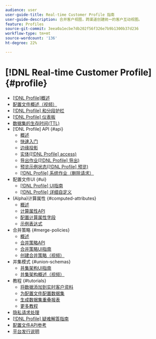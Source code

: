 ```yaml
---
audience: user
user-guide-title: Real-time Customer Profile 指南
user-guide-description: 合并客户视图，跨渠道创建统一的客户互动视图。
feature: Profiles
source-git-commit: 3eea0a1ecbe7db202f56f326e7b9b1300b37d236
workflow-type: tm+mt
source-wordcount: '136'
ht-degree: 22%

---
```



# [!DNL Real-time Customer Profile] {#profile}

* [[!DNL Profile]概述](home.md)
* [配置文件概述（视频）](video/profile-overview.md)
* [[!DNL Profile] 和分段护栏](guardrails.md)
* [[!DNL Profile] 仪表板](ui/profile-dashboard.md)
* [数据集的生存时间(TTL)](apply-ttl.md)
* [!DNL Profile] API {#api}
   * [概述](api/overview.md)
   * [快速入门](api/getting-started.md)
   * [边缘投影](api/edge-projections.md)
   * [实体([!DNL Profile] access)](api/entities.md)
   * [导出作业([!DNL Profile] 导出)](api/export-jobs.md)
   * [预览示例状态([!DNL Profile] 预览)](api/preview-sample-status.md)
   * [[!DNL Profile] 系统作业（删除请求）](api/profile-system-jobs.md)
* 配置文件UI {#ui}
   * [[!DNL Profile] UI指南](ui/user-guide.md)
   * [[!DNL Profile] 详细自定义](ui/profile-customization.md)
* (Alpha)计算属性 {#computed-attributes}
   * [概述](computed-attributes/overview.md)
   * [计算属性API](computed-attributes/ca-api.md)
   * [配置计算属性字段](computed-attributes/configure-api.md)
   * [示例表达式](computed-attributes/expressions.md)
* 合并策略 {#merge-policies}
   * [概述](merge-policies/overview.md)
   * [合并策略API](api/merge-policies.md)
   * [合并策略UI指南](merge-policies/ui-guide.md)
   * [创建合并策略（视频）](video/create-merge-policies.md)
* 并集模式 {#union-schemas}
   * [并集架构UI指南](ui/union-schema.md)
   * [并集架构概述（视频）](video/union-schemas-overview.md)
* 教程 {#tutorials}
   * [将数据添加到实时客户资料](tutorials/add-profile-data.md)
   * [为配置文件配置数据集](tutorials/dataset-configuration.md)
   * [生成数据集重叠报表](tutorials/dataset-overlap-report.md)
   * [更多教程](https://experienceleague.adobe.com/docs/platform-learn/tutorials/overview.html?lang=zh-Hans)
* [隐私请求处理](privacy.md)
* [[!DNL Profile] 疑难解答指南](troubleshooting.md)
* [配置文件API参考](https://www.adobe.com/go/profile-apis-en)
* [平台发行说明](https://www.adobe.com/go/platform-release-notes-en)
